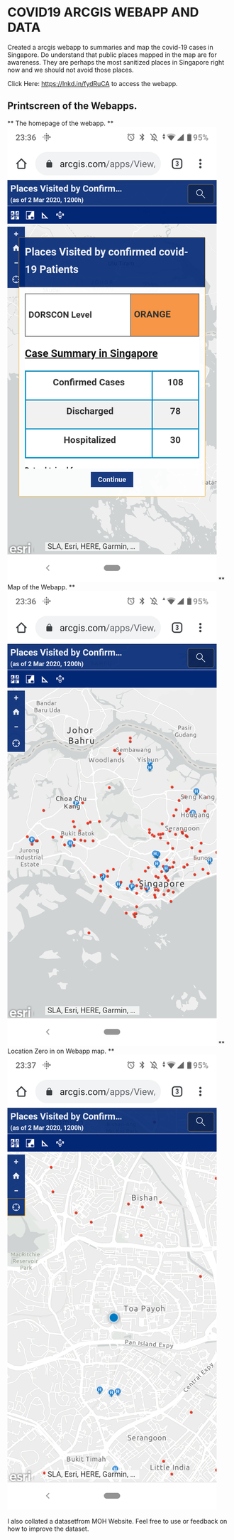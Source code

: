 # COVID19 ARCGIS WEBAPP AND DATA #

Created a arcgis webapp to summaries and map the covid-19 cases in Singapore. Do understand that public places mapped in the map are for awareness. They are perhaps the most sanitized places in Singapore right now and we should not avoid those places.

Click Here: https://lnkd.in/fydRuCA to access the webapp. 

## Printscreen of the Webapps. ## 
** The homepage of the webapp. **
![Image of Yaktocat](https://github.com/YUSANITY/COVID19_ARCGIS_WEBAPP_AND_DATA/blob/master/webapp3.png)
** Map of the Webapp. **
![Image of Yaktocat](https://github.com/YUSANITY/COVID19_ARCGIS_WEBAPP_AND_DATA/blob/master/webapp2.png)
** Location Zero in on Webapp map. **
![Image of Yaktocat](https://github.com/YUSANITY/COVID19_ARCGIS_WEBAPP_AND_DATA/blob/master/webapp1.png)

I also collated a datasetfrom MOH Website. Feel free to use or feedback on how to improve the dataset.


